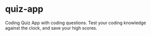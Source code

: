 # quiz-app
Coding Quiz App with coding questions. Test your coding knowledge against the clock, and save your high scores.
